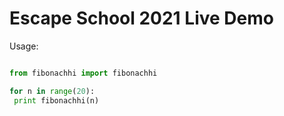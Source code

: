 # Escape School 2021 Live Demo

Usage:
```python

from fibonachhi import fibonachhi

for n in range(20):
 print fibonachhi(n)

```
